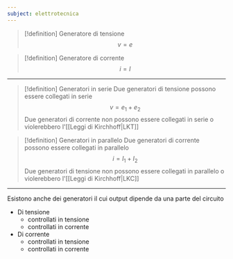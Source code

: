 ```yaml
---
subject: elettrotecnica
---
```

> [!definition] Generatore di tensione
> $$
> v=e
> $$

> [!definition] Generatore di corrente
> $$
> i=I
> $$

---
> [!definition] Generatori in serie
> Due generatori di tensione possono essere collegati in serie
> $$
> v=e_1+e_2
> $$
> Due generatori di corrente non possono essere collegati in serie o violerebbero l'[[Leggi di Kirchhoff|LKT]]

> [!definition] Generatori in parallelo
> Due generatori di corrente possono essere collegati in parallelo
> $$
> i=I_1+I_2
> $$
> Due generatori di tensione non possono essere collegati in parallelo o violerebbero l'[[Leggi di Kirchhoff|LKC]]
---
Esistono anche dei generatori il cui output dipende da una parte del circuito
* Di tensione
	* controllati in tensione
	* controllati in corrente
* Di corrente
	* controllati in tensione
	* controllati in corrente